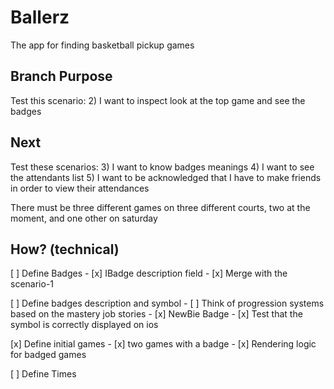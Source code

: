 # Ballerz
The app for finding basketball pickup games

## Branch Purpose
Test this scenario: 
    2) I want to inspect look at the top game and see the badges

## Next 
Test these scenarios:
    3) I want to know badges meanings
    4) I want to see the attendants list
    5) I want to be acknowledged that I have to make friends in order to view   their attendances



There must be three different games on three different courts, two at the moment, and one other on saturday


## How? (technical)

[ ] Define Badges
    - [x] IBadge description field
    - [x] Merge with the scenario-1

[ ] Define badges description and symbol
    - [ ] Think of progression systems based on the mastery job stories
        - [x] NewBie Badge
            - [x] Test that the symbol is correctly displayed on ios

[x] Define initial games
    - [x] two games with a badge 
        - [x] Rendering logic for badged games


[ ] Define Times












